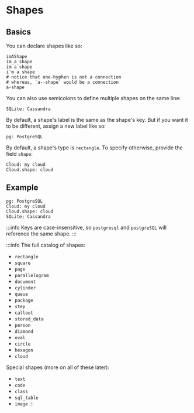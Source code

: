 # Shapes

## Basics

You can declare shapes like so:

```d2
imAShape
im_a_shape
im a shape
i'm a shape
# notice that one-hyphen is not a connection
# whereas, `a--shape` would be a connection
a-shape
```

<div className="embedSVG" dangerouslySetInnerHTML={{__html: require('@site/static/img/generated/shapes-1.svg2')}}></div>

You can also use semicolons to define multiple shapes on the same line:

```d2
SQLite; Cassandra
```

By default, a shape's label is the same as the shape's key. But if you want it to be different, assign a new label like so:

```d2
pg: PostgreSQL
```

By default, a shape's type is `rectangle`. To specify otherwise, provide the field `shape`:

```d2
Cloud: my cloud
Cloud.shape: cloud
```

## Example

```d2
pg: PostgreSQL
Cloud: my cloud
Cloud.shape: cloud
SQLite; Cassandra
```

<div className="embedSVG" dangerouslySetInnerHTML={{__html: require('@site/static/img/generated/shapes-2.svg2')}}></div>

:::info
Keys are case-insensitive, so `postgresql` and `postgreSQL` will reference the same shape.
:::

:::info
The full catalog of shapes:
- `rectangle`
- `square`
- `page`
- `parallelogram`
- `document`
- `cylinder`
- `queue`
- `package`
- `step`
- `callout`
- `stored_data`
- `person`
- `diamond`
- `oval`
- `circle`
- `hexagon`
- `cloud`

Special shapes (more on all of these later):
- `text`
- `code`
- `class`
- `sql_table`
- `image`
:::
